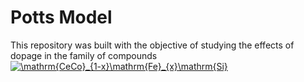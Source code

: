 # Potts Model
This repository was built with the objective of studying the effects of dopage in the family of compounds <a href="https://www.codecogs.com/eqnedit.php?latex=\dpi{120}&space;\mathrm{CeCo}_{1-x}\mathrm{Fe}_{x}\mathrm{Si}" target="_blank"><img src="https://latex.codecogs.com/gif.latex?\dpi{120}&space;\mathrm{CeCo}_{1-x}\mathrm{Fe}_{x}\mathrm{Si}" title="\mathrm{CeCo}_{1-x}\mathrm{Fe}_{x}\mathrm{Si}" /> </a>
